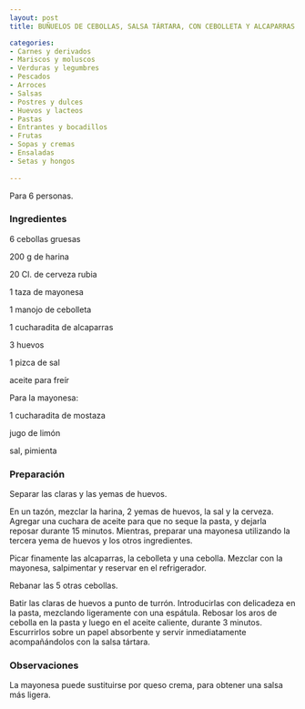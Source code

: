 ```yaml
---
layout: post
title: BUÑUELOS DE CEBOLLAS, SALSA TÁRTARA, CON CEBOLLETA Y ALCAPARRAS

categories:
- Carnes y derivados
- Mariscos y moluscos
- Verduras y legumbres
- Pescados
- Arroces
- Salsas
- Postres y dulces
- Huevos y lacteos
- Pastas
- Entrantes y bocadillos
- Frutas
- Sopas y cremas
- Ensaladas
- Setas y hongos
 
---
```

Para 6 personas.

<h3>Ingredientes</h3>
6 cebollas gruesas

200 g de harina

20 Cl. de cerveza rubia

1 taza de mayonesa

1 manojo de cebolleta

1 cucharadita de alcaparras

3 huevos

1 pizca de sal

aceite para freír

Para la mayonesa:

1 cucharadita de mostaza

jugo de limón

sal, pimienta

<h3>Preparación</h3>
Separar las claras y las yemas de huevos.

En un tazón, mezclar la harina, 2 yemas de huevos, la sal y la cerveza. Agregar una cuchara de aceite para que no seque la pasta, y dejarla reposar durante 15 minutos. Mientras, preparar una mayonesa utilizando la tercera yema de huevos y los otros ingredientes.

Picar finamente las alcaparras, la cebolleta y una cebolla. Mezclar con la mayonesa, salpimentar y reservar en el refrigerador.

Rebanar las 5 otras cebollas.

Batir las claras de huevos a punto de turrón. Introducirlas con delicadeza en la pasta, mezclando ligeramente con una espátula. Rebosar los aros de cebolla en la pasta y luego en el aceite caliente, durante 3 minutos. Escurrirlos sobre un papel absorbente y servir inmediatamente acompañándolos con la salsa tártara.

<h3>Observaciones</h3>
La mayonesa puede sustituirse por queso crema, para obtener una salsa más ligera.

